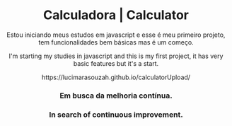 <h1 align=center>Calculadora | Calculator</h1>
<p align=center>Estou iniciando meus estudos em javascript e esse é meu primeiro projeto, tem funcionalidades bem básicas mas é um começo.<p>
<p align=center>I'm starting my studies in javascript and this is my first project, it has very basic features but it's a start.<p>
<p align=center>
https://lucimarasouzah.github.io/calculatorUpload/
</p>
<h3 align=center>Em busca da melhoria contínua.</h3>
<h3 align=center>In search of continuous improvement.</h3>


